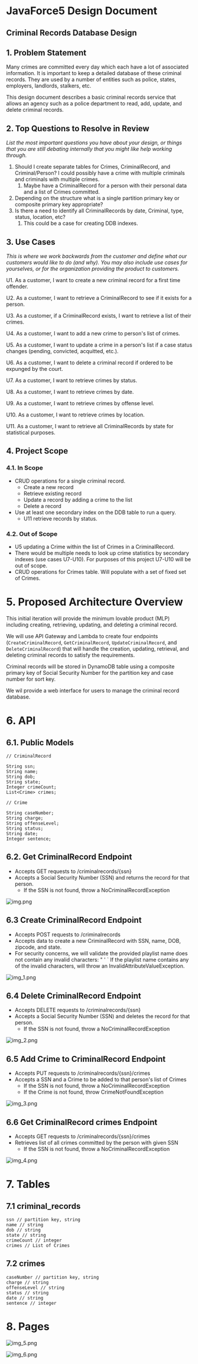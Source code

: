 # JavaForce5 Design Document

## Criminal Records Database Design

## 1. Problem Statement
Many crimes are committed every day which each have a lot of associated information. It is important to keep a detailed database of these criminal records. They are used by a number of entities such as police, states, employers, landlords, stalkers, etc.  

This design document describes a basic criminal records service that allows an agency such as a police department to read, add, update, and delete criminal records.
## 2. Top Questions to Resolve in Review

*List the most important questions you have about your design, or things that
you are still debating internally that you might like help working through.*

1. Should I create separate tables for Crimes, CriminalRecord, and Criminal/Person? I could possibly have a crime with multiple criminals and criminals with multiple crimes.
   1. Maybe have a CriminalRecord for a person with their personal data and a list of Crimes committed.
2. Depending on the structure what is a single partition primary key or composite primary key appropriate?
3. Is there a need to identify all CriminalRecords by date, Criminal, type, status, location, etc?
   1. This could be a case for creating DDB indexes.

## 3. Use Cases

*This is where we work backwards from the customer and define what our customers
would like to do (and why). You may also include use cases for yourselves, or
for the organization providing the product to customers.*

U1. As a customer, I want to create a new criminal record for a first time offender.

U2. As a customer, I want to retrieve a CriminalRecord to see if it exists for a person.

U3. As a customer, if a CriminalRecord exists, I want to retrieve a list of their crimes. 

U4. As a customer, I want to add a new crime to person's list of crimes.

U5. As a customer, I want to update a crime in a person's list if a case status changes (pending, convicted, acquitted, etc.).

U6. As a customer, I want to delete a criminal record if ordered to be expunged by the court.

U7. As a customer, I want to retrieve crimes by status.

U8. As a customer, I want to retrieve crimes by date.

U9. As a customer, I want to retrieve crimes by offense level.

U10. As a customer, I want to retrieve crimes by location.

U11. As a customer, I want to retrieve all CriminalRecords by state for statistical purposes.


## 4. Project Scope

### 4.1. In Scope
* CRUD operations for a single criminal record.
   * Create a new record
   * Retrieve existing record
   * Update a record by adding a crime to the list
   * Delete a record
* Use at least one secondary index on the DDB table to run a query.
  * U11 retrieve records by status.


### 4.2. Out of Scope
* U5 updating a Crime within the list of Crimes in a CriminalRecord.
* There would be multiple needs to look up crime statistics by secondary indexes (use cases U7-U10). 
   For purposes of this project U7-U10 will be out of scope.
* CRUD operations for Crimes table. Will populate with a set of fixed set of Crimes.

# 5. Proposed Architecture Overview

This initial iteration will provide the minimum lovable product (MLP) including
creating, retrieving, updating, and deleting a criminal record.

We will use API Gateway and Lambda to create four endpoints (`CreateCriminalRecord`, `GetCriminalRecord`,
 `UpdateCriminalRecord`, and `DeleteCriminalRecord`)
that will handle the creation, updating, retrieval, and deleting criminal records to satisfy the requirements.

Criminal records will be stored in DynamoDB table using a composite primary key of 
Social Security Number for the partition key and case number for sort key.

We wil provide a web interface for users to manage the criminal record database.

# 6. API

## 6.1. Public Models

```
// CriminalRecord

String ssn;
String name;
String dob;
String state;
Integer crimeCount;
List<Crime> crimes;
```
```
// Crime

String caseNumber;
String charge;
String offenseLevel;
String status;
String date;
Integer sentence;

```

## 6.2. Get CriminalRecord Endpoint

* Accepts GET requests to /criminalrecords/{ssn}
* Accepts a Social Security Number (SSN) and returns the record for that person.
  * If the SSN is not found, throw a NoCriminalRecordException

![img.png](img.png)

## 6.3 Create CriminalRecord Endpoint

* Accepts POST requests to /criminalrecords
* Accepts data to create a new CriminalRecord with SSN, name, DOB, zipcode, and state.
* For security concerns, we will validate the provided playlist name does not contain any invalid characters: " ' \`
  If the playlist name contains any of the invalid characters, will throw an InvalidAttributeValueException.

![img_1.png](img_1.png)

## 6.4 Delete CriminalRecord Endpoint

* Accepts DELETE requests to /criminalrecords/{ssn}
* Accepts a Social Security Number (SSN) and deletes the record for that person.
    * If the SSN is not found, throw a NoCriminalRecordException
  
![img_2.png](img_2.png)

## 6.5 Add Crime to CriminalRecord Endpoint

* Accepts PUT requests to /criminalrecords/{ssn}/crimes
* Accepts a SSN and a Crime to be added to that person's list of Crimes
  * If the SSN is not found, throw a NoCriminalRecordException
  * If the Crime is not found, throw CrimeNotFoundException

![img_3.png](img_3.png)

## 6.6 Get CriminalRecord crimes Endpoint

* Accepts GET requests to /criminalrecords/{ssn}/crimes
* Retrieves list of all crimes committed by the person with given SSN
  * If the SSN is not found, throw a NoCriminalRecordException

![img_4.png](img_4.png)

# 7. Tables

## 7.1 criminal_records
```
ssn // partition key, string
name // string
dob // string
state // string
crimeCount // integer
crimes // List of Crimes
```

## 7.2 crimes
```
caseNumber // partition key, string
charge // string
offenseLevel // string
status // string
date // string
sentence // integer
```

# 8. Pages

![img_5.png](img_5.png)

![img_6.png](img_6.png)